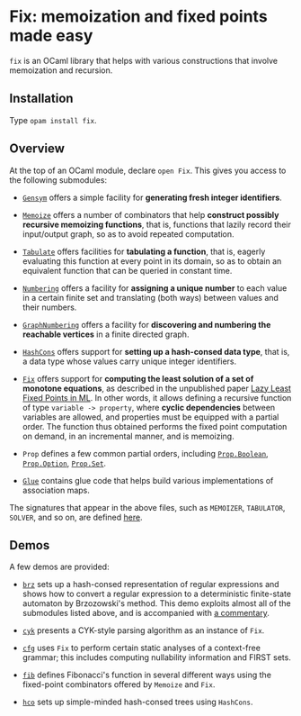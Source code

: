 # Fix: memoization and fixed points made easy

`fix` is an OCaml library that helps with various constructions
that involve memoization and recursion.

## Installation

Type `opam install fix`.

## Overview

At the top of an OCaml module, declare `open Fix`.
This gives you access to the following submodules:

* [`Gensym`](src/Gensym.mli) offers a simple facility
  for **generating fresh integer identifiers**.

* [`Memoize`](src/Memoize.mli) offers a number of combinators
  that help **construct possibly recursive memoizing functions**, that
  is, functions that lazily record their input/output graph,
  so as to avoid repeated computation.

* [`Tabulate`](src/Tabulate.mli) offers facilities
  for **tabulating a function**, that is, eagerly evaluating this function
  at every point in its domain, so as to obtain an equivalent
  function that can be queried in constant time.

* [`Numbering`](src/Numbering.mli) offers a facility for
  **assigning a unique number** to each value in a certain finite set
  and translating (both ways) between values and their numbers.

* [`GraphNumbering`](src/GraphNumbering.mli) offers a facility for
  **discovering and numbering the reachable vertices** in a finite directed graph.

* [`HashCons`](src/HashCons.mli) offers support for
  **setting up a hash-consed data type**, that is, a data type whose
  values carry unique integer identifiers.

* [`Fix`](src/Core.mli) offers support for **computing
  the least solution of a set of monotone equations**,
  as described in the unpublished paper
  [Lazy Least Fixed Points in ML](http://cambium.inria.fr/~fpottier/publis/fpottier-fix.pdf).
  In other words, it allows defining a recursive function of
  type `variable -> property`, where
  **cyclic dependencies** between variables are allowed,
  and properties must be equipped with a partial order.
  The function thus obtained performs the fixed point
  computation on demand, in an incremental manner,
  and is memoizing.

* `Prop` defines a few common partial orders, including
  [`Prop.Boolean`](src/Boolean.mli),
  [`Prop.Option`](src/Option.mli),
  [`Prop.Set`](src/Set.mli).

* [`Glue`](src/Glue.mli) contains glue code that helps
  build various implementations of association maps.

The signatures that appear in the above files,
such as `MEMOIZER`, `TABULATOR`, `SOLVER`, and so on,
are defined [here](src/Sigs.ml).

## Demos

A few demos are provided:

* [`brz`](demos/brz) sets up a hash-consed representation of regular
  expressions and shows how to convert a regular expression to a deterministic
  finite-state automaton by Brzozowski's method. This demo exploits almost all
  of the submodules listed above, and is accompanied with
  [a commentary](misc/post.md).

* [`cyk`](demos/cyk) presents a CYK-style parsing algorithm as an instance of
  `Fix`.

* [`cfg`](demos/cfg) uses `Fix` to perform certain static analyses of a
  context-free grammar; this includes computing nullability information and
  FIRST sets.

* [`fib`](demos/fib) defines Fibonacci's function in several different ways
  using the fixed-point combinators offered by `Memoize` and `Fix`.

* [`hco`](demos/hco) sets up simple-minded hash-consed trees
  using `HashCons`.
